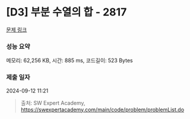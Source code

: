 # [D3] 부분 수열의 합 - 2817 

[문제 링크](https://swexpertacademy.com/main/code/problem/problemDetail.do?contestProbId=AV7IzvG6EksDFAXB) 

### 성능 요약

메모리: 62,256 KB, 시간: 885 ms, 코드길이: 523 Bytes

### 제출 일자

2024-09-12 11:21



> 출처: SW Expert Academy, https://swexpertacademy.com/main/code/problem/problemList.do